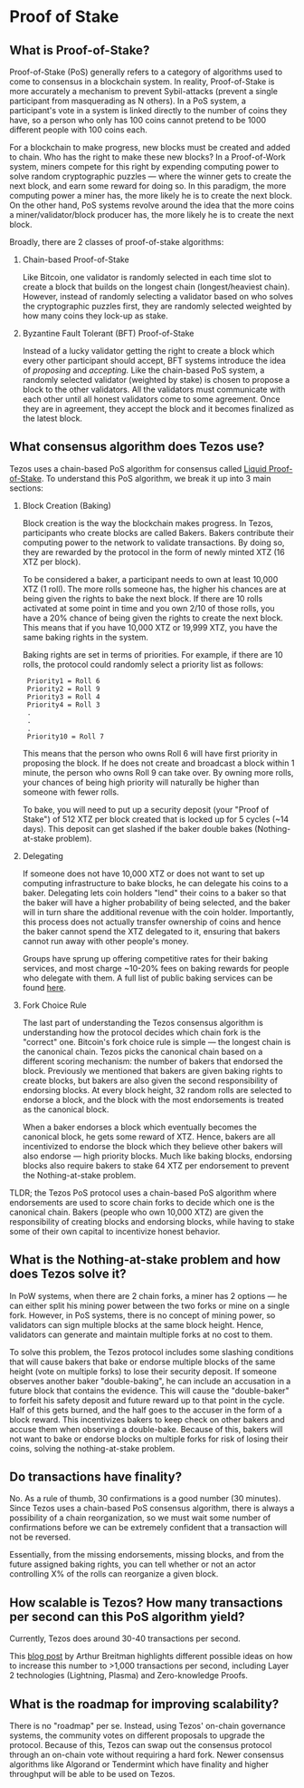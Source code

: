 # Proof of Stake

## What is Proof-of-Stake?

Proof-of-Stake (PoS) generally refers to a category of algorithms used to come to consensus in a blockchain system. In reality, Proof-of-Stake is more accurately a mechanism to prevent Sybil-attacks (prevent a single participant from masquerading as N others). In a PoS system, a participant's vote in a system is linked directly to the number of coins they have, so a person who only has 100 coins cannot pretend to be 1000 different people with 100 coins each.

For a blockchain to make progress, new blocks must be created and added to chain. Who has the right to make these new blocks? In a Proof-of-Work system, miners compete for this right by expending computing power to solve random cryptographic puzzles — where the winner gets to create the next block, and earn some reward for doing so. In this paradigm, the more computing power a miner has, the more likely he is to create the next block. On the other hand, PoS systems revolve around the idea that the more coins a miner/validator/block producer has, the more likely he is to create the next block. 

Broadly, there are 2 classes of proof-of-stake algorithms:

1. Chain-based Proof-of-Stake 

    Like Bitcoin, one validator is randomly selected in each time slot to create a block that builds on the longest chain (longest/heaviest chain). However, instead of randomly selecting a validator based on who solves the cryptographic puzzles first, they are randomly selected weighted by how many coins they lock-up as stake.   

2. Byzantine Fault Tolerant (BFT) Proof-of-Stake

    Instead of a lucky validator getting the right to create a block which every other participant should accept, BFT systems introduce the idea of *proposing* and *accepting.* Like the chain-based PoS system, a randomly selected validator (weighted by stake) is chosen to propose a block to the other validators. All the validators must communicate with each other until all honest validators come to some agreement. Once they are in agreement, they accept the block and it becomes finalized as the latest block. 

## What consensus algorithm does Tezos use?

Tezos uses a chain-based PoS algorithm for consensus called [Liquid Proof-of-Stake](https://medium.com/tezos/liquid-proof-of-stake-aec2f7ef1da7). To understand this PoS algorithm, we break it up into 3 main sections:

1. Block Creation (Baking) 

    Block creation is the way the blockchain makes progress. In Tezos, participants who create blocks are called Bakers. Bakers contribute their computing power to the network to validate transactions. By doing so, they are rewarded by the protocol in the form of newly minted XTZ (16 XTZ per block). 

    To be considered a baker, a participant needs to own at least 10,000 XTZ (1 roll). The more rolls someone has, the higher his chances are at being given the rights to bake the next block. If there are 10 rolls activated at some point in time and you own 2/10 of those rolls, you have a 20% chance of being given the rights to create the next block. This means that if you have 10,000 XTZ or 19,999 XTZ, you have the same baking rights in the system.  

    Baking rights are set in terms of priorities. For example, if there are 10 rolls, the protocol could randomly select a priority list as follows:

        Priority1 = Roll 6 
        Priority2 = Roll 9
        Priority3 = Roll 4
        Priority4 = Roll 3
        .
        .
        .
        Priority10 = Roll 7  

    This means that the person who owns Roll 6 will have first priority in proposing the block.     If he does not create and broadcast a block within 1 minute, the person who owns Roll 9 can take over. By owning more rolls, your chances of being high priority will naturally be higher than someone with fewer rolls. 

    To bake, you will need to put up a security deposit (your "Proof of Stake") of 512 XTZ per block created that is locked up for 5 cycles (~14 days). This deposit can get slashed if the baker double bakes (Nothing-at-stake problem). 

2. Delegating 

    If someone does not have 10,000 XTZ or does not want to set up computing infrastructure to bake blocks, he can delegate his coins to a baker. Delegating lets coin holders "lend" their coins to a baker so that the baker will have a higher probability of being selected, and the baker will in turn share the additional revenue with the coin holder. Importantly, this process does not actually transfer ownership of coins and hence the baker cannot spend the XTZ delegated to it, ensuring that bakers cannot run away with other people's money. 

    Groups have sprung up offering competitive rates for their baking services, and most charge ~10-20% fees on baking rewards for people who delegate with them. A full list of public baking services can be found [here](https://mytezosbaker.com/).

3. Fork Choice Rule

    The last part of understanding the Tezos consensus algorithm is understanding how the protocol decides which chain fork is the "correct" one. Bitcoin's fork choice rule is simple — the longest chain is the canonical chain. Tezos picks the canonical chain based on a different scoring mechanism: the number of bakers that endorsed the block. Previously we mentioned that bakers are given baking rights to create blocks, but bakers are also given the second responsibility of endorsing blocks. At every block height, 32 random rolls are selected to endorse a block, and the block with the most endorsements is treated as the canonical block. 

    When a baker endorses a block which eventually becomes the canonical block, he gets some reward of XTZ. Hence, bakers are all incentivized to endorse the block which they believe other bakers will also endorse — high priority blocks. Much like baking blocks, endorsing blocks also require bakers to stake 64 XTZ per endorsement to prevent the Nothing-at-stake problem.  

TLDR; the Tezos PoS protocol uses a chain-based PoS algorithm where endorsements are used to score chain forks to decide which one is the canonical chain. Bakers (people who own 10,000 XTZ) are given the responsibility of creating blocks and endorsing blocks, while having to stake some of their own capital to incentivize honest behavior.  

## What is the Nothing-at-stake problem and how does Tezos solve it?

In PoW systems, when there are 2 chain forks, a miner has 2 options — he can either split his mining power between the two forks or mine on a single fork. However, in PoS systems, there is no concept of mining power, so validators can sign multiple blocks at the same block height. Hence, validators can generate and maintain multiple forks at no cost to them. 

To solve this problem, the Tezos protocol includes some slashing conditions that will cause bakers that bake or endorse multiple blocks of the same height (vote on multiple forks) to lose their security deposit. If someone observes another baker "double-baking", he can include an accusation in a future block that contains the evidence. This will cause the "double-baker" to forfeit his safety deposit and future reward up to that point in the cycle. Half of this gets burned, and the half goes to the accuser in the form of a block reward. This incentivizes bakers to keep check on other bakers and accuse them when observing a double-bake. Because of this, bakers will not want to bake or endorse blocks on multiple forks for risk of losing their coins, solving the nothing-at-stake problem. 

## Do transactions have finality?

No. As a rule of thumb, 30 confirmations is a good number (30 minutes). Since Tezos uses a chain-based PoS consensus algorithm, there is always a possibility of a chain reorganization, so we must wait some number of confirmations before we can be extremely confident that a transaction will not be reversed.  

Essentially, from the missing endorsements, missing blocks, and from the future assigned baking rights, you can tell whether or not an actor controlling X% of the rolls can reorganize a given block.

## How scalable is Tezos? How many transactions per second can this PoS algorithm yield?

Currently, Tezos does around 30-40 transactions per second. 

This [blog post](https://hackernoon.com/scaling-tezo-8de241dd91bd) by Arthur Breitman highlights different possible ideas on how to increase this number to >1,000 transactions per second, including Layer 2 technologies (Lightning, Plasma) and Zero-knowledge Proofs.  

## What is the roadmap for improving scalability?

There is no "roadmap" per se. Instead, using Tezos' on-chain governance systems, the community votes on different proposals to upgrade the protocol. Because of this, Tezos can swap out the consensus protocol through an on-chain vote without requiring a hard fork. Newer consensus algorithms like Algorand or Tendermint which have finality and higher throughput will be able to be used on Tezos.